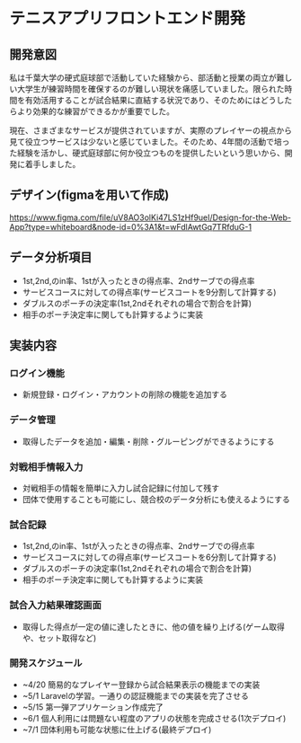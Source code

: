 # テニスアプリフロントエンド開発

## 開発意図
私は千葉大学の硬式庭球部で活動していた経験から、部活動と授業の両立が難しい大学生が練習時間を確保するのが難しい現状を痛感していました。限られた時間を有効活用することが試合結果に直結する状況であり、そのためにはどうしたらより効果的な練習ができるかが重要でした。

現在、さまざまなサービスが提供されていますが、実際のプレイヤーの視点から見て役立つサービスは少ないと感じていました。そのため、4年間の活動で培った経験を活かし、硬式庭球部に何か役立つものを提供したいという思いから、開発に着手しました。

## デザイン(figmaを用いて作成)
https://www.figma.com/file/uV8AO3olKi47LS1zHf9ueI/Design-for-the-Web-App?type=whiteboard&node-id=0%3A1&t=wFdlAwtGq7TRfduG-1

## データ分析項目

- 1st,2nd,のin率、1stが入ったときの得点率、2ndサーブでの得点率
- サービスコースに対しての得点率(サービスコートを9分割して計算する)
- ダブルスのポーチの決定率(1st,2ndそれぞれの場合で割合を計算)
- 相手のポーチ決定率に関しても計算するように実装

## 実装内容

### ログイン機能
- 新規登録・ログイン・アカウントの削除の機能を追加する

### データ管理
- 取得したデータを追加・編集・削除・グルーピングができるようにする

### 対戦相手情報入力
- 対戦相手の情報を簡単に入力し試合記録に付加して残す
- 団体で使用することも可能にし、競合校のデータ分析にも使えるようにする

### 試合記録
- 1st,2nd,のin率、1stが入ったときの得点率、2ndサーブでの得点率
- サービスコースに対しての得点率(サービスコートを6分割して計算する)
- ダブルスのポーチの決定率(1st,2ndそれぞれの場合で割合を計算)
- 相手のポーチ決定率に関しても計算するように実装

### 試合入力結果確認画面
- 取得した得点が一定の値に達したときに、他の値を繰り上げる(ゲーム取得や、セット取得など)

### 開発スケジュール
- ~4/20 簡易的なプレイヤー登録から試合結果表示の機能までの実装
- ~5/1 Laravelの学習。一通りの認証機能までの実装を完了させる
- ~5/15 第一弾アプリケーション作成完了
- ~6/1 個人利用には問題ない程度のアプリの状態を完成させる(1次デプロイ)
- ~7/1 団体利用も可能な状態に仕上げる(最終デプロイ)
